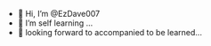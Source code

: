 - 👋 Hi, I’m @EzDave007
- 🌱 I’m self learning ...
- 💞️ looking forward to accompanied to be learned...

<!---
EzDave007/EzDave007 is a ✨ special ✨ repository because its `README.md` (this file) appears on your GitHub profile.
You can click the Preview link to take a look at your changes.
--->
